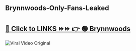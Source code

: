 
 ## Brynnwoods-Only-Fans-Leaked

# <h2><a href="https://clipsfans.com/Brynnwoods&ref=git">🔗 Click to LINKS ⏩⏩ 👉 🟢 Brynnwoods </a></h2>

<a href="https://clipsfans.com/Brynnwoods&ref=git" rel="nofollow" data-target="animated-image.originalLink"><img src="https://i.ibb.co.com/xMMVF88/686577567.gif" alt="Viral Video Original" style="max-width: 100%; display: inline-block;" data-target="animated-image.originalImage"></a>
